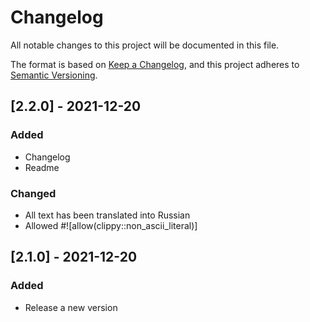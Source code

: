 # Changelog
All notable changes to this project will be documented in this file.

The format is based on [Keep a Changelog](https://keepachangelog.com/en/1.0.0/),
and this project adheres to [Semantic Versioning](https://semver.org/spec/v2.0.0.html).

## [2.2.0] - 2021-12-20
### Added
- Changelog
- Readme
### Changed
- All text has been translated into Russian
- Allowed #![allow(clippy::non_ascii_literal)]

## [2.1.0] - 2021-12-20
### Added
- Release a new version